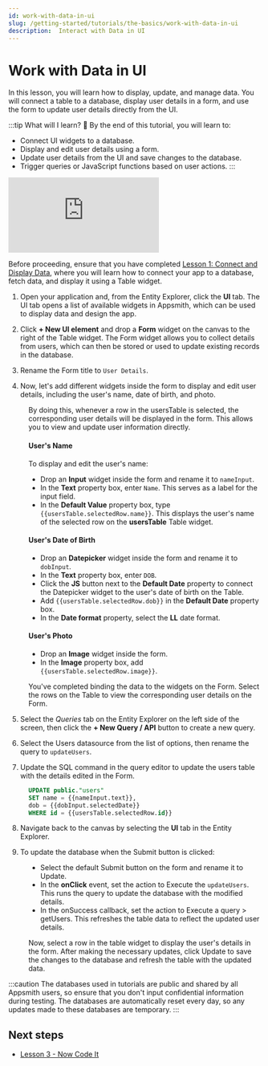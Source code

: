```yaml
---
id: work-with-data-in-ui
slug: /getting-started/tutorials/the-basics/work-with-data-in-ui
description:  Interact with Data in UI
---
```


# Work with Data in UI

In this lesson, you will learn how to display, update, and manage data. You will connect a table to a database, display user details in a form, and use the form to update user details directly from the UI.

:::tip What will I learn? 📝
By the end of this tutorial, you will learn to:

- Connect UI widgets to a database.
- Display and edit user details using a form.
- Update user details from the UI and save changes to the database.
- Trigger queries or JavaScript functions based on user actions.
:::


<div style={{ position: "relative", paddingBottom: "calc(50.520833333333336% + 41px)", height: "0", width: "100%" }}>
  <iframe src="https://demo.arcade.software/NrxLsXWwZvT7dRLX0ahx?embed" frameborder="0" loading="lazy" webkitallowfullscreen mozallowfullscreen allowfullscreen style={{ position: "absolute", top: "0", left: "0", width: "100%", height: "100%", colorScheme: "light" }} title="Appsmith | Connect Data">
  </iframe>
</div>

Before proceeding, ensure that you have completed [Lesson 1: Connect and Display Data](/getting-started/tutorials/the-basics/connect-query-display-data), where you will learn how to connect your app to a database, fetch data, and display it using a Table widget.

1. Open your application and, from the Entity Explorer, click the **UI** tab. The UI tab opens a list of available widgets in Appsmith, which can be used to display data and design the app.

2. Click **+ New UI element** and drop a **Form** widget on the canvas to the right of the Table widget. The Form widget allows you to collect details from users, which can then be stored or used to update existing records in the database.

3. Rename the Form title to `User Details`. 

4. Now, let's add different widgets inside the form to display and edit user details, including the user's name, date of birth, and photo.

<dd>

By doing this, whenever a row in the usersTable is selected, the corresponding user details will be displayed in the form. This allows you to view and update user information directly.

#### User's Name

To display and edit the user's name:

* Drop an **Input** widget inside the form and rename it to `nameInput`.
* In the **Text** property box, enter `Name`. This serves as a label for the input field.
* In the **Default Value** property box, type `{{usersTable.selectedRow.name}}`. This displays the user's name of the selected row on the **usersTable** Table widget.

#### User's Date of Birth

* Drop an **Datepicker** widget inside the form and rename it to `dobInput`.
* In the **Text** property box, enter `DOB`.
* Click the **JS** button next to the **Default Date** property to connect the Datepicker widget to the user's date of birth on the Table. 
* Add `{{usersTable.selectedRow.dob}}` in the **Default Date** property box.
* In the **Date format** property, select the **LL** date format.

#### User's Photo

* Drop an **Image** widget inside the form.
* In the **Image** property box, add `{{usersTable.selectedRow.image}}`.

You've completed binding the data to the widgets on the Form. Select the rows on the Table to view the corresponding user details on the Form.

</dd>


5. Select the *Queries* tab on the Entity Explorer on the left side of the screen, then click the **+ New Query / API** button to create a new query.

6. Select the Users datasource from the list of options, then rename the query to `updateUsers`.

7. Update the SQL command in the query editor to update the users table with the details edited in the Form.

<dd>

```sql
UPDATE public."users" 
SET name = {{nameInput.text}},
dob = {{dobInput.selectedDate}}
WHERE id = {{usersTable.selectedRow.id}} 
```

</dd>

8. Navigate back to the canvas by selecting the **UI** tab in the Entity Explorer.


9. To update the database when the Submit button is clicked:

<dd>

- Select the default Submit button on the form and rename it to Update.
- In the **onClick** event, set the action to Execute the `updateUsers`. This runs the query to update the database with the modified details.
- In the onSuccess callback, set the action to Execute a query > getUsers. This refreshes the table data to reflect the updated user details.

Now, select a row in the table widget to display the user's details in the form. After making the necessary updates, click Update to save the changes to the database and refresh the table with the updated data.









</dd>






  :::caution
  The databases used in tutorials are public and shared by all Appsmith users, so ensure that you don't input confidential information during testing. The databases are automatically reset every day, so any updates made to these databases are temporary.
  :::

## Next steps
- [Lesson 3 - Now Code It](/getting-started/tutorials/the-basics/write-js-code)


